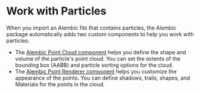 # Work with Particles

When you import an Alembic file that contains particles, the Alembic package automatically adds two custom components to help you work with particles:

* The [Alembic Point Cloud component](ref_PointCloud.md) helps you define the shape and volume of the particle's point cloud. You can set the extents of the bounding box (AABB) and particle sorting options for the cloud.
* The [Alembic Point Renderer component](ref_PointRenderer.md) helps you customize the appearance of the points. You can define shadows, trails, shapes, and Materials for the points in the cloud.

